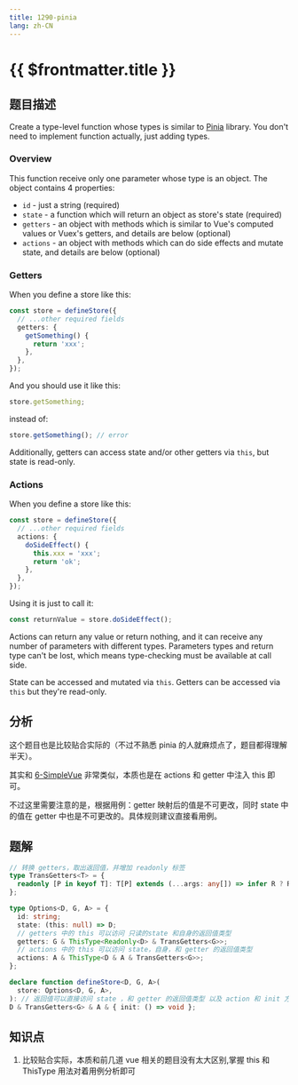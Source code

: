 ```yaml
---
title: 1290-pinia
lang: zh-CN
---
```


# {{ $frontmatter.title }}

## 题目描述

Create a type-level function whose types is similar to [Pinia](https://github.com/posva/pinia) library. You don't need to implement function actually, just adding types.

### Overview

This function receive only one parameter whose type is an object. The object contains 4 properties:

- `id` - just a string (required)
- `state` - a function which will return an object as store's state (required)
- `getters` - an object with methods which is similar to Vue's computed values or Vuex's getters, and details are below (optional)
- `actions` - an object with methods which can do side effects and mutate state, and details are below (optional)

### Getters

When you define a store like this:

```typescript
const store = defineStore({
  // ...other required fields
  getters: {
    getSomething() {
      return 'xxx';
    },
  },
});
```

And you should use it like this:

```typescript
store.getSomething;
```

instead of:

```typescript
store.getSomething(); // error
```

Additionally, getters can access state and/or other getters via `this`, but state is read-only.

### Actions

When you define a store like this:

```typescript
const store = defineStore({
  // ...other required fields
  actions: {
    doSideEffect() {
      this.xxx = 'xxx';
      return 'ok';
    },
  },
});
```

Using it is just to call it:

```typescript
const returnValue = store.doSideEffect();
```

Actions can return any value or return nothing, and it can receive any number of parameters with different types. Parameters types and return type can't be lost, which means type-checking must be available at call side.

State can be accessed and mutated via `this`. Getters can be accessed via `this` but they're read-only.

## 分析

这个题目也是比较贴合实际的（不过不熟悉 pinia 的人就麻烦点了，题目都得理解半天）。

其实和 [6-SimpleVue](/hard/6-SimpleVue.md) 非常类似，本质也是在 actions 和 getter 中注入 this 即可。

不过这里需要注意的是，根据用例：getter 映射后的值是不可更改，同时 state 中的值在 getter 中也是不可更改的。具体规则建议直接看用例。

## 题解

```ts
// 转换 getters，取出返回值，并增加 readonly 标签
type TransGetters<T> = {
  readonly [P in keyof T]: T[P] extends (...args: any[]) => infer R ? R : never;
};

type Options<D, G, A> = {
  id: string;
  state: (this: null) => D;
  // getters 中的 this 可以访问 只读的state 和自身的返回值类型
  getters: G & ThisType<Readonly<D> & TransGetters<G>>;
  // actions 中的 this 可以访问 state，自身，和 getter 的返回值类型
  actions: A & ThisType<D & A & TransGetters<G>>;
};

declare function defineStore<D, G, A>(
  store: Options<D, G, A>,
): // 返回值可以直接访问 state ，和 getter 的返回值类型 以及 action 和 init 方法
D & TransGetters<G> & A & { init: () => void };
```

## 知识点

1. 比较贴合实际，本质和前几道 vue 相关的题目没有太大区别,掌握 this 和 ThisType 用法对着用例分析即可
